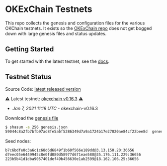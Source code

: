 # OKExChain Testnets

This repo collects the genesis and configuration files for the various OKChain
testnets. It exists so the [OKExChain repo](https://github.com/okex/okexchain)
does not get bogged down with large genesis files and status updates.

## Getting Started

To get started with the latest testnet, see the
[docs](https://okexchain-docs.readthedocs.io/en/latest/getting-start/join-okexchain-testnet.html).

## Testnet Status
Source Code: [latest released version](https://github.com/okex/okexchain/releases/tag/v0.16.3)

⚠️ Latest testnet: [okexchain v0.16.3](https://github.com/okex/okexchain/releases/tag/v0.16.3) ⚠️
* *Jan 7, 2021 11:19 UTC* - okexchain-v0.16.3

Download the [genesis file](https://raw.githubusercontent.com/okex/testnets/master/v0.16/genesis.json)

```bash
$ shasum -a 256 genesis.json
59044c8a2fb7bfb97ad8fe5a6f5286349d7a9a1724b17e27020ae84cf22bee8d  genesis.json
```

Seed nodes:
```
b7c6bdfe0c3a6c1c68d6d6849f1b60f566e189dd@3.13.150.20:36656
d7eec05e6449945c8e0fd080d58977d671eae588@35.176.111.229:36656
223b5b41d1dba9057401def49b456630e1ab2599@18.162.106.25:36656
```
